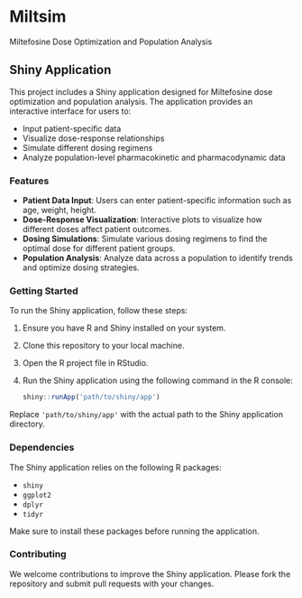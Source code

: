# Miltsim
Miltefosine Dose Optimization and Population Analysis

## Shiny Application

This project includes a Shiny application designed for Miltefosine dose optimization and population analysis. The application provides an interactive interface for users to:

- Input patient-specific data
- Visualize dose-response relationships
- Simulate different dosing regimens
- Analyze population-level pharmacokinetic and pharmacodynamic data

### Features

- **Patient Data Input**: Users can enter patient-specific information such as age, weight, height.
- **Dose-Response Visualization**: Interactive plots to visualize how different doses affect patient outcomes.
- **Dosing Simulations**: Simulate various dosing regimens to find the optimal dose for different patient groups.
- **Population Analysis**: Analyze data across a population to identify trends and optimize dosing strategies.

### Getting Started

To run the Shiny application, follow these steps:

1. Ensure you have R and Shiny installed on your system.
2. Clone this repository to your local machine.
3. Open the R project file in RStudio.
4. Run the Shiny application using the following command in the R console:

    ```R
    shiny::runApp('path/to/shiny/app')
    ```

Replace `'path/to/shiny/app'` with the actual path to the Shiny application directory.

### Dependencies

The Shiny application relies on the following R packages:

- `shiny`
- `ggplot2`
- `dplyr`
- `tidyr`

Make sure to install these packages before running the application.

### Contributing

We welcome contributions to improve the Shiny application. Please fork the repository and submit pull requests with your changes.
